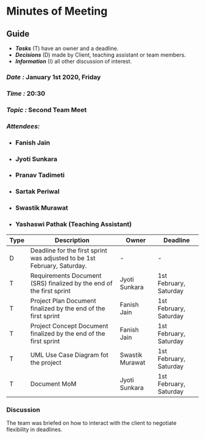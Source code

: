 # Minutes of Meeting

## Guide

* ***Tasks*** (T) have an owner and a deadline.
* ***Decisions*** (D) made by Client, teaching assistant or team members.
* ***Information*** (I) all other discussion of interest.

### *Date :* January 1st 2020,  Friday
### *Time :* 20:30
### *Topic :* Second Team Meet
### *Attendees:* 
* ### Fanish Jain
* ### Jyoti Sunkara
* ### Pranav Tadimeti
* ### Sartak Periwal
* ### Swastik Murawat
* ### Yashaswi Pathak (Teaching Assistant)

Type | Description | Owner | Deadline
---- | ---- | ---- | ----
D | Deadline for the first sprint was adjusted to be 1st February, Saturday.   | - | -
T | Requirements Document (SRS) finalized by the end of the first sprint | Jyoti Sunkara | 1st February, Saturday
T | Project Plan Document finalized by the end of the first sprint | Fanish Jain | 1st February, Saturday
T | Project Concept Document finalized by the end of the first sprint | Fanish Jain | 1st February, Saturday
T | UML Use Case Diagram fot the project | Swastik Murawat | 1st February, Saturday
T | Document MoM | Jyoti Sunkara | 1st February, Saturday


### Discussion
The team was briefed on how to interact with the client to negotiate flexibility in deadlines.  